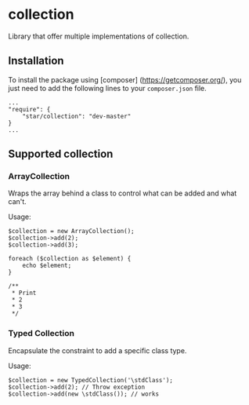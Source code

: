 # collection

Library that offer multiple implementations of collection.

## Installation

To install the package using [composer] (https://getcomposer.org/), you just need to add the following lines to your `composer.json` file.

    ...
    "require": {
        "star/collection": "dev-master"
    }
    ...

## Supported collection


### ArrayCollection

Wraps the array behind a class to control what can be added and what can't.

Usage:

    $collection = new ArrayCollection();
    $collection->add(2);
    $collection->add(3);

    foreach ($collection as $element) {
        echo $element;
    }

    /**
     * Print
     * 2
     * 3
     */

### Typed Collection

Encapsulate the constraint to add a specific class type.

Usage:

    $collection = new TypedCollection('\stdClass');
    $collection->add(2); // Throw exception
    $collection->add(new \stdClass()); // works

